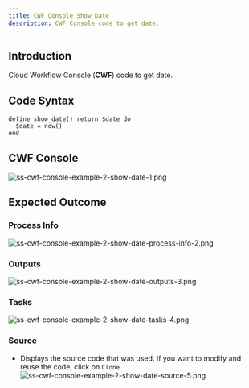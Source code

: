 ```yaml
---
title: CWF Console Show Date
description: CWF Console code to get date.
---
```


## Introduction

Cloud Workflow Console (**CWF**) code to get date. 

## Code Syntax
 ```
 define show_date() return $date do
   $date = now()
end
 ```

## CWF Console

![ss-cwf-console-example-2-show-date-1.png](/img/ss-cwf-console-example-2-show-date-1.png)

## Expected Outcome

### Process Info
![ss-cwf-console-example-2-show-date-process-info-2.png](/img/ss-cwf-console-example-2-show-date-process-info-2.png)

### Outputs
![ss-cwf-console-example-2-show-date-outputs-3.png](/img/ss-cwf-console-example-2-show-date-outputs-3.png)

### Tasks
![ss-cwf-console-example-2-show-date-tasks-4.png](/img/ss-cwf-console-example-2-show-date-tasks-4.png)

### Source
 * Displays the source code that was used.  If you want to modify and reuse the code, click on `Clone`
![ss-cwf-console-example-2-show-date-source-5.png](/img/ss-cwf-console-example-2-show-date-source-5.png)


